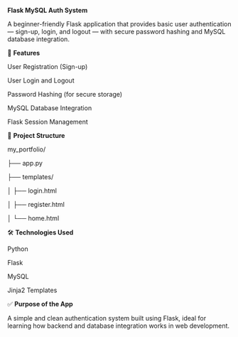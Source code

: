 **Flask MySQL Auth System**

A beginner-friendly Flask application that provides basic user authentication — sign-up, login, and logout — with secure password hashing and MySQL database integration.

🚀 **Features**

User Registration (Sign-up)

User Login and Logout

Password Hashing (for secure storage)

MySQL Database Integration

Flask Session Management

📁 **Project Structure**

my_portfolio/

├── app.py

├── templates/

│   ├── login.html

│   ├── register.html

│   └── home.html


🛠️ **Technologies Used**

Python

Flask

MySQL

Jinja2 Templates

✅ **Purpose of the App**

A simple and clean authentication system built using Flask, ideal for learning how backend and database integration works in web development.


